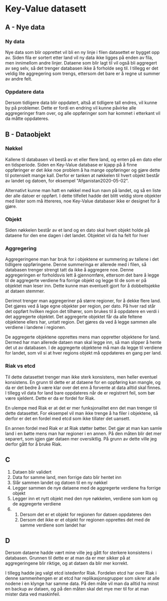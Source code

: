 # Key-Value datasett

## A - Nye data
### Ny data
Nye data som blir opprettet vil bli en ny linje i filen datasettet er bygget opp av. Siden fila er sortert etter land vil ny data ikke ligges på enden av fila, men innimellom andre linjer. Dataene som blir lagt til vil også bli aggregert av seg selv, så det trenger databasen ikke å forholde seg til. I tillegg er det veldig lite aggregering som trengs, ettersom det bare er å regne ut summer av andre felt.

### Oppdatere data
Dersom tidligere data blir oppdatert, altså at tidligere tall endres, vil kunne by på problemer. Dette er fordi en endring vil kunne påvirke alle aggregeringer fram over, og alle oppføringer som har kommet i etterkant vil da måtte oppdateres.

## B - Dataobjekt
### Nøkkel
Kallene til databasen vil bestå av et eller flere land, og enten på en dato eller en tidsperiode. Siden en Key-Value database er kjapp på å finne oppføringer er det ikke noe problem å ha mange oppføringer og gjøre dette til potensielt mange kall. Derfor er tanken at nøkkelen til hvert objekt består av landet og datoen, for eksempel "Afganistan2020-05-02".

Alternativt kunne man hatt en nøkkel med kun navn på landet, og så en liste der alle datoer er oppført. I dette tilfellet hadde det blitt veldig store objekter med lister som må ittereres, noe Key-Value databaser ikke er designet for å gjøre.

### Objekt
Siden nøkkelen består av et land og en dato skal hvert objekt holde på dataene for den ene dagen i det landet. Objektet vil da ha felt for hver

### Aggregering
Aggregeringene man har bruk for i objektene er summering av tallene i det tidligere oppføringene. Denne summeringa er allerede med i filen, så databasen trenger strengt tatt da ikke å aggregere noe. Denne aggregeringen er forholdsvis lett å gjennomføre, ettersom det bare å legge til de aggregerte verdiene fra forrige objekt og legge til de som er på objektet man leser inn. Dette kunne man eventuelt gjort for å dobbeltsjekke at dataen stemmer.

Derimot trenger man aggregeriner på større regioner, for å dekke flere land. Det gjøres ved å lage egne objekter per region, per dato. På hver rad står det oppført hvilken region det tilhører, som brukes til å oppdatere en verdi i det aggregerte objektet. Det aggregerte objektet får da alle feltene objektene ellers har, untatt region. Det gjøres da ved å legge sammen alle verdiene i landene i regionen.

De aggregerte objektene opprettes mens man oppretter objektene for land. Dermed har man allerede dataen man skal legge inn, så man slipper å hente det ut av databasen. I de aggregerte objektene må man da legge til verdiene for landet, som vil si at hver regions objekt må oppdateres en gang per land.

### Riak vs etcd
Til dette datasettet trenger man ikke sterk konsistens, men heller eventuel konsistens. En grunn til dette er at dataene for en oppføring kan mangle, og da er det bedre å være klar over det enn å forvente at data alltid skal finnes. I tillegg vil data for land bare oppdateres når de er registrert feil, som bør være sjeldent. Dette er da er fordel for Riak.

En ulempe med Riak er at det er mer funksjonalitet enn det man trenger til dette datasettet. For eksempel vil man ikke trenge å ha filer i objektene, så derfor er det en fordel med etcd som ikke tillater det uansett.

En annen fordel med Riak er at Riak støtter bøtter. Det gjør at man kan samle land i en bøtte mens man har regioner i en annen. På den måten blir det mer separert, som igjen gjør dataen mer oversiktlig. På grunn av dette ville jeg derfor gått for å bruke Riak.


## C
1. Dataen blir validert
2. Data for samme land, men forrige dato blir hentet inn
3. Slår sammen landet og datoen til en ny nøkkel
4. Legger sammen de nye dataene med de aggregerte verdiene fra forrige objekt
5. Legger inn et nytt objekt med den nye nøkkelen, verdiene som kom og de aggregerte verdiene
6. 1. Dersom det er et objekt for regionen for datoen oppdateres den
   1. Dersom det ikke er et objekt for regionen opprettes det med de samme verdiene som landet har

## D
Dersom dataene hadde vært mine ville jeg gått for sterkere konsistens i databasen. Grunnen til dette er at man da er mer sikker på at aggregeringene blir riktige, og at dataen da blir mer korrekt.

I tillegg hadde jeg valgt etcd istedenfor Riak. Fordelen etcd har over Riak i denne sammenhengen er at etcd har replikasjonsgrupper som sikrer at alle nodene i en klynge har samme data. På den måte vil man da alltid ha minst en backup av dataen, og på den måten skal det mye mer til for at man mister data ved maskinfeil.